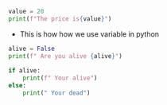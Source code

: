 ```python
value = 20
print(f"The price is{value}")

```
- This is how how we use variable in python

```python
alive = False  
print(f" Are you alive {alive}")  
  
if alive:  
    print(f" Your alive")  
else:  
    print(" Your dead")
```
